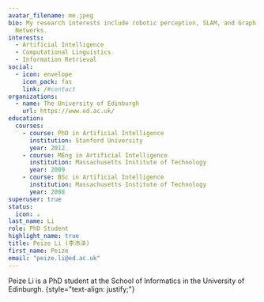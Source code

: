 ```yaml
---
avatar_filename: me.jpeg
bio: My research interests include robotic perception, SLAM, and Graph Neural
  Networks.
interests:
  - Artificial Intelligence
  - Computational Linguistics
  - Information Retrieval
social:
  - icon: envelope
    icon_pack: fas
    link: /#contact
organizations:
  - name: The University of Edinburgh
    url: https://www.ed.ac.uk/
education:
  courses:
    - course: PhD in Artificial Intelligence
      institution: Stanford University
      year: 2012
    - course: MEng in Artificial Intelligence
      institution: Massachusetts Institute of Technology
      year: 2009
    - course: BSc in Artificial Intelligence
      institution: Massachusetts Institute of Technology
      year: 2008
superuser: true
status:
  icon: ☕️
last_name: Li
role: PhD Student
highlight_name: true
title: Peize Li (李沛泽)
first_name: Peize
email: "peize.li@ed.ac.uk"
---
```


Peize Li is a PhD student at the School of Informatics in the University of Edinburgh.
{style="text-align: justify;"}
